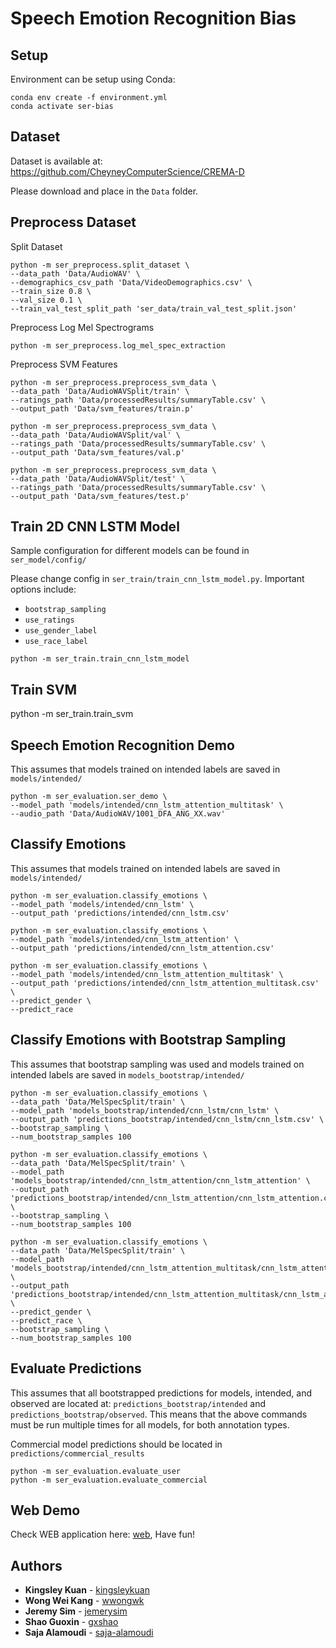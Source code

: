 # Speech Emotion Recognition Bias

## Setup
Environment can be setup using Conda:
```
conda env create -f environment.yml
conda activate ser-bias
```

## Dataset
Dataset is available at: https://github.com/CheyneyComputerScience/CREMA-D

Please download and place in the `Data` folder.

## Preprocess Dataset
Split Dataset
```
python -m ser_preprocess.split_dataset \
--data_path 'Data/AudioWAV' \
--demographics_csv_path 'Data/VideoDemographics.csv' \
--train_size 0.8 \
--val_size 0.1 \
--train_val_test_split_path 'ser_data/train_val_test_split.json'
```

Preprocess Log Mel Spectrograms
```
python -m ser_preprocess.log_mel_spec_extraction
```

Preprocess SVM Features
```
python -m ser_preprocess.preprocess_svm_data \
--data_path 'Data/AudioWAVSplit/train' \
--ratings_path 'Data/processedResults/summaryTable.csv' \
--output_path 'Data/svm_features/train.p'

python -m ser_preprocess.preprocess_svm_data \
--data_path 'Data/AudioWAVSplit/val' \
--ratings_path 'Data/processedResults/summaryTable.csv' \
--output_path 'Data/svm_features/val.p'

python -m ser_preprocess.preprocess_svm_data \
--data_path 'Data/AudioWAVSplit/test' \
--ratings_path 'Data/processedResults/summaryTable.csv' \
--output_path 'Data/svm_features/test.p'
```

## Train 2D CNN LSTM Model
Sample configuration for different models can be found in `ser_model/config/`

Please change config in `ser_train/train_cnn_lstm_model.py`. Important options include:
- `bootstrap_sampling`
- `use_ratings`
- `use_gender_label`
- `use_race_label`
```
python -m ser_train.train_cnn_lstm_model
```

## Train SVM
python -m ser_train.train_svm

## Speech Emotion Recognition Demo
This assumes that models trained on intended labels are saved in `models/intended/`
```
python -m ser_evaluation.ser_demo \
--model_path 'models/intended/cnn_lstm_attention_multitask' \
--audio_path 'Data/AudioWAV/1001_DFA_ANG_XX.wav'
```

## Classify Emotions
This assumes that models trained on intended labels are saved in `models/intended/`
```
python -m ser_evaluation.classify_emotions \
--model_path 'models/intended/cnn_lstm' \
--output_path 'predictions/intended/cnn_lstm.csv'
```

```
python -m ser_evaluation.classify_emotions \
--model_path 'models/intended/cnn_lstm_attention' \
--output_path 'predictions/intended/cnn_lstm_attention.csv'
```

```
python -m ser_evaluation.classify_emotions \
--model_path 'models/intended/cnn_lstm_attention_multitask' \
--output_path 'predictions/intended/cnn_lstm_attention_multitask.csv' \
--predict_gender \
--predict_race
```

## Classify Emotions with Bootstrap Sampling
This assumes that bootstrap sampling was used and models trained on intended labels are saved in `models_bootstrap/intended/`
```
python -m ser_evaluation.classify_emotions \
--data_path 'Data/MelSpecSplit/train' \
--model_path 'models_bootstrap/intended/cnn_lstm/cnn_lstm' \
--output_path 'predictions_bootstrap/intended/cnn_lstm/cnn_lstm.csv' \
--bootstrap_sampling \
--num_bootstrap_samples 100
```

```
python -m ser_evaluation.classify_emotions \
--data_path 'Data/MelSpecSplit/train' \
--model_path 'models_bootstrap/intended/cnn_lstm_attention/cnn_lstm_attention' \
--output_path 'predictions_bootstrap/intended/cnn_lstm_attention/cnn_lstm_attention.csv' \
--bootstrap_sampling \
--num_bootstrap_samples 100
```

```
python -m ser_evaluation.classify_emotions \
--data_path 'Data/MelSpecSplit/train' \
--model_path 'models_bootstrap/intended/cnn_lstm_attention_multitask/cnn_lstm_attention_multitask' \
--output_path 'predictions_bootstrap/intended/cnn_lstm_attention_multitask/cnn_lstm_attention_multitask.csv' \
--predict_gender \
--predict_race \
--bootstrap_sampling \
--num_bootstrap_samples 100
```

## Evaluate Predictions
This assumes that all bootstrapped predictions for models, intended, and observed are located at: `predictions_bootstrap/intended` and `predictions_bootstrap/observed`. This means that the above commands must be run multiple times for all models, for both annotation types.

Commercial model predictions should be located in `predictions/commercial_results`
```
python -m ser_evaluation.evaluate_user
python -m ser_evaluation.evaluate_commercial
```

## Web Demo
Check WEB application here: [web](https://github.com/wwongwk/speech-recognition-bias/tree/main/web), Have fun!

## Authors

* **Kingsley Kuan** - [kingsleykuan](https://github.com/kingsleykuan)
* **Wong Wei Kang** - [wwongwk](https://github.com/wwongwk)
* **Jeremy Sim** - [jemerysim](https://github.com/jemerysim)
* **Shao Guoxin** - [gxshao](https://github.com/gxshao)
* **Saja Alamoudi** - [saja-alamoudi](https://github.com/saja-alamoudi)
